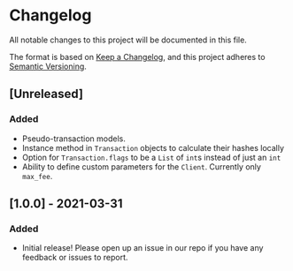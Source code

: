# Changelog

All notable changes to this project will be documented in this file.

The format is based on [Keep a Changelog](https://keepachangelog.com/en/1.0.0/),
and this project adheres to [Semantic Versioning](https://semver.org/spec/v2.0.0.html).

## [Unreleased]
### Added
- Pseudo-transaction models.
- Instance method in `Transaction` objects to calculate their hashes locally
- Option for `Transaction.flags` to be a `List` of `int`s instead of just an `int`
- Ability to define custom parameters for the `Client`. Currently only `max_fee`.

## [1.0.0] - 2021-03-31
### Added
- Initial release! Please open up an issue in our repo if you have any
  feedback or issues to report.
